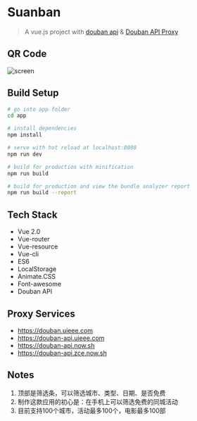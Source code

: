 # Suanban

> A vue.js project with [douban api](https://developers.douban.com/wiki/?title=api_v2)
& [Douban API Proxy](http://wedn.net/)

## QR Code
![screen](https://github.com/jasonBai007/suanban/raw/master/qrcode.png)
## Build Setup

``` bash
# go into app folder
cd app

# install dependencies
npm install

# serve with hot reload at localhost:8080
npm run dev

# build for production with minification
npm run build

# build for production and view the bundle analyzer report
npm run build --report
```

## Tech Stack
- Vue 2.0
- Vue-router
- Vue-resource
- Vue-cli
- ES6
- LocalStorage
- Animate.CSS
- Font-awesome
- Douban API

## Proxy Services
* https://douban.uieee.com
* https://douban-api.uieee.com
* https://douban-api.now.sh
* https://douban-api.zce.now.sh

## Notes
1. 顶部是筛选条，可以筛选城市、类型、日期、是否免费
2. 制作这款应用的初心是：在手机上可以筛选免费的同城活动
3. 目前支持100个城市，活动最多100个，电影最多100部